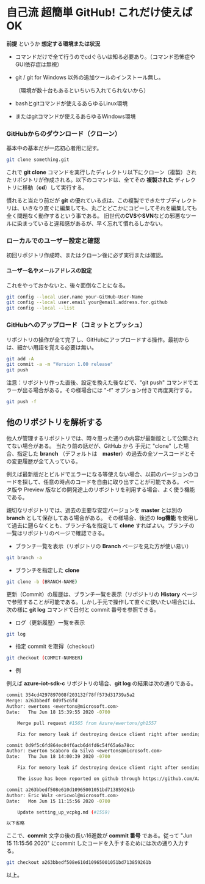 # 自己流 超簡単 GitHub! これだけ使えばOK

**前提** というか **想定する環境または状況**
- コマンドだけで全て行うのでcdぐらいは知る必要あり。（コマンド恐怖症やGUI依存症は無視）
- git / git for Windows 以外の追加ツールのインストール無し。

	（環境が数十台もあるといちいち入れてられないから）

- bashとgitコマンドが使えるあらゆるLinux環境
- またはgitコマンドが使えるあらゆるWindows環境


### GitHubからのダウンロード（クローン）
基本中の基本だが一応初心者用に記す。

```sh
git clone something.git
```

これで **git clone** コマンドを実行したディレクトリ以下にクローン（複製）されたリポジトリが作成される。以下のコマンドは、全てその **複製された** ディレクトリに移動（**cd**）して実行する。

慣れると当たり前だが **git** の優れている点は、この複製でできたサブディレクトリは、いきなり直ぐに編集しても、丸ごとどこかにコピーしてそれを編集しても全く問題なく動作するという事である。
旧世代の**CVS**や**SVN**などの邪悪なツールに染まっていると違和感があるが、早く忘れて慣れるしかない。

### ローカルでのユーザー設定と確認

初回リポジトリ作成時、またはクローン後に必ず実行または確認。

#### ユーザー名やメールアドレスの設定
これをやっておかないと、後々面倒なことになる。

```sh
git config --local user.name your-GitHub-User-Name
git config --local user.email your@email.address.for.github
git config --local --list
```


### GitHubへのアップロード（コミットとプッシュ）

リポジトリの操作が全て完了し、GitHubにアップロードする操作。最初からは、細かい用語を覚える必要は無い。

```sh
git add -A
git commit -a -m "Version 1.00 release"
git push
```

注意：リポジトリ作った直後、設定を換えた後などで、"git push" コマンドでエラーが出る場合がある。その様場合には "-f" オプション付きで再度実行する。

```sh
git push -f
```

## 他のリポジトリを解析する

他人が管理するリポジトリでは、時々思った通りの内容が最新版として公開されてない場合がある。
当たり前の話だが、GitHub から 手元に "clone" した場合、指定した **branch** （デフォルトは　**master**）の過去の全ソースコードとその変更履歴が全て入っている。

例えば最新版だとビルドでエラーになる等使えない場合、以前のバージョンのコードを探して、任意の時点のコードを自由に取り出すことが可能である。
ベータ版や Preview 版などの開発途上のリポジトリを利用する場合、よく使う機能である。

親切なリポジトリでは、過去の主要な安定バージョンを **master** とは別の **branch** として保存してある場合がある。
その様場合、後述の **log機能** を使用して過去に遡らなくとも、ブランチ名を指定して **clone** すればよい。ブランチの一覧はリポジトリのページで確認できる。

- ブランチ一覧を表示（リポジトリの **Branch** ページを見た方が使い易い）

```sh
git branch -a
```

- ブランチを指定した **clone**

```sh
git clone -b (BRANCH-NAME)
```

更新（Commit）の履歴は、ブランチ一覧を表示（リポジトリの **History** ページで参照することが可能である。しかし手元で操作して直ぐに使いたい場合には、次の様に **git log** コマンドで日付と commit 番号を参照できる。 

- ログ（更新履歴）一覧を表示

```sh
git log
```

- 指定 commit を取得（checkout）

```sh
git checkout (COMMIT-NUMBER)
```

- 例

例えば **azure-iot-sdk-c** リポジトリの場合、**git log** の結果は次の通りである。

```sh
commit 354cd4297897008f203132f78ff573d31739a5a2
Merge: a263bbedf 0d9f5c6fd
Author: ewertons <ewertons@microsoft.com>
Date:   Thu Jun 18 15:39:55 2020 -0700

    Merge pull request #1565 from Azure/ewertons/gh1557

    Fix for memory leak if destroying device client right after sending Twin reported property update

commit 0d9f5c6fd864ec04f6acb6d4fd6c54f65a6a78cc
Author: Ewerton Scaboro da Silva <ewertons@microsoft.com>
Date:   Thu Jun 18 14:00:39 2020 -0700

    Fix for memory leak if destroying device client right after sending Twin reported property update

    The issue has been reported on github through https://github.com/Azure/azure-iot-sdk-c/issues/1557

commit a263bbedf508e610d10965001051bd713859261b
Author: Eric Wolz <ericwol@microsoft.com>
Date:   Mon Jun 15 11:15:56 2020 -0700

    Update setting_up_vcpkg.md (#1559)

以下省略
```

ここで、**commit** 文字の後の長い16進数が **commit 番号** である。従って "Jun 15 11:15:56 2020" にcommit したコードを入手するためには次の通り入力する。

```sh
git checkout a263bbedf508e610d10965001051bd713859261b
```


以上。
